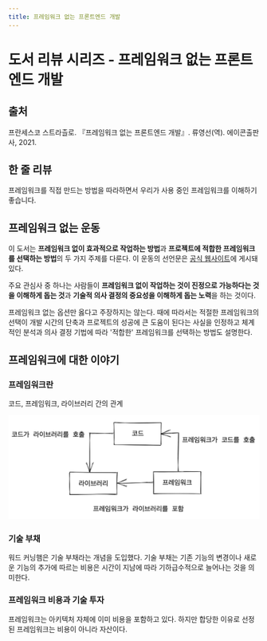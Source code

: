```yaml
---
title: 프레임워크 없는 프론트엔드 개발
---
```

# 도서 리뷰 시리즈 - 프레임워크 없는 프론트엔드 개발
## 출처
프란세스코 스트라츨로. 『프레임워크 없는 프론트엔드 개발』. 류영선(역). 에이콘출판사, 2021.

## 한 줄 리뷰
프레임워크를 직접 만드는 방법을 따라하면서 우리가 사용 중인 프레임워크를 이해하기 좋습니다.

## 프레임워크 없는 운동
이 도서는 **프레임워크 없이 효과적으로 작업하는 방법**과 **프로젝트에 적합한 프레임워크를 선택하는 방법**의 두 가지 주제를 다룬다.
이 운동의 선언문은 [공식 웹사이트](https://www.frameworklessmovement.org/)에 게시돼 있다.

주요 관심사 중 하나는 사람들이 **프레임워크 없이 작업하는 것이 진정으로 가능하다는 것을 이해하게 돕는 것**과 **기술적 의사 결정의 중요성을 이해하게 돕는 노력**을 하는 것이다.

프레임워크 없는 옵션만 옳다고 주장하지는 않는다. 때에 따라서는 적절한 프레임워크의 선택이 개발 시간의 단축과
프로젝트의 성공에 큰 도움이 된다는 사실을 인정하고
체계적인 분석과 의사 결정 기법에 따라 '적합한' 프레임워크를 선택하는 방법도 설명한다.

## 프레임워크에 대한 이야기
### 프레임워크란
코드, 프레임워크, 라이브러리 간의 관계

![프레임워크란](./img/4.png)

### 기술 부채
워드 커닝햄은 기술 부채라는 개념을 도입했다. 기술 부채는 기존 기능의 변경이나 새로운 기능의 추가에 따르는 비용은 시간이 지남에 따라 기하급수적으로 늘어나는 것을 의미한다.

### 프레임워크 비용과 기술 투자
프레임워크는 아키텍처 자체에 이미 비용을 포함하고 있다. 하지만 합당한 이유로 선정된 프레임워크는 비용이 아니라 자산이다.
